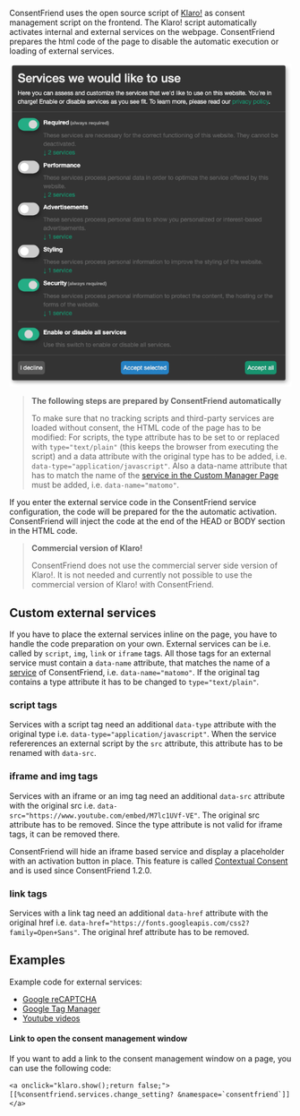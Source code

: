 ConsentFriend uses the open source script of
[Klaro!](https://kiprotect.com/klaro) as consent management script on the
frontend. The Klaro! script automatically activates internal and external
services on the webpage. ConsentFriend prepares the html code of the page to
disable the automatic execution or loading of external services.

[![](img/consent-management.png)](img/consent-management.png)

> **The following steps are prepared by ConsentFriend automatically**
>
> To make sure that no tracking scripts and third-party services are loaded
without consent, the HTML code of the page has to be modified: For scripts, the
type attribute has to be set to or replaced with `type="text/plain"` (this keeps
the browser from executing the script) and a data attribute with the original
type has to be added, i.e. `data-type="application/javascript"`. Also a
data-name attribute that has to match the name of the [service in the Custom
Manager Page](../03_Custom_Manager_Page/01_Services.md#service-name) must be
added, i.e. `data-name="matomo"`.

If you enter the external service code in the ConsentFriend service
configuration, the code will be prepared for the the automatic activation.
ConsentFriend will inject the code at the end of the HEAD or BODY section in the
HTML code.

> **Commercial version of Klaro!**
>
> ConsentFriend does not use the commercial server side version of Klaro!. It is
not needed and currently not possible to use the commercial version of Klaro!
with ConsentFriend.

## Custom external services

If you have to place the external services inline on the page, you have to
handle the code preparation on your own. External services can be i.e. called by
`script`, `img`, `link` or `iframe` tags. All those tags for an external service
must contain a `data-name` attribute, that matches the name of a
[service](../03_Custom_Manager_Page/01_Services.md#service-name) of
ConsentFriend, i.e. `data-name="matomo"`. If the original tag contains a type
attribute it has to be changed to `type="text/plain"`.

### script tags

Services with a script tag need an additional `data-type` attribute with the
original type i.e. `data-type="application/javascript"`. When the service
refererences an external script by the `src` attribute, this attribute has to be
renamed with `data-src`.

### iframe and img tags

Services with an iframe or an img tag need an additional `data-src` attribute
with the original src i.e. `data-src="https://www.youtube.com/embed/M7lc1UVf-VE"`. 
The original src attribute has to be removed. Since the type attribute is not 
valid for iframe tags, it can be removed there.

ConsentFriend will hide an iframe based service and display a placeholder with
an activation button in place. This feature is called [Contextual
Consent](02_Contextual_Consent.md) and is used since ConsentFriend 1.2.0.

### link tags

Services with a link tag need an additional `data-href` attribute
with the original href i.e. `data-href="https://fonts.googleapis.com/css2?family=Open+Sans"`.
The original href attribute has to be removed. 

## Examples

Example code for external services:

- [Google reCAPTCHA](Google_reCAPTCHA.md)
- [Google Tag Manager](Google_Tag_Manager.md)
- [Youtube videos](Youtube_Videos.md)

#### Link to open the consent management window

If you want to add a link to the consent management window on a page, you can use the following code: 

```
<a onclick="klaro.show();return false;">[[%consentfriend.services.change_setting? &namespace=`consentfriend`]]</a>
```
